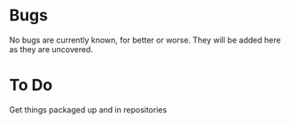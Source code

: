 # Bugs

No bugs are currently known, for better or worse. They will be added here as they are uncovered.

# To Do

Get things packaged up and in repositories
